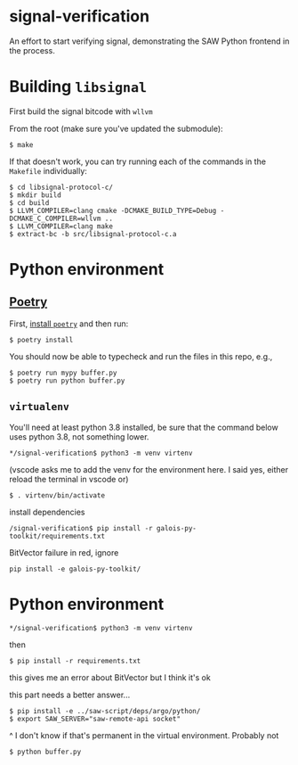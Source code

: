 # signal-verification

An effort to start verifying signal, demonstrating the SAW Python frontend in the process.

# Building `libsignal`

First build the signal bitcode with `wllvm`

From the root (make sure you've updated the submodule):

```
$ make
```

If that doesn't work, you can try running each of the commands in the `Makefile` individually:

```
$ cd libsignal-protocol-c/
$ mkdir build
$ cd build
$ LLVM_COMPILER=clang cmake -DCMAKE_BUILD_TYPE=Debug -DCMAKE_C_COMPILER=wllvm ..
$ LLVM_COMPILER=clang make
$ extract-bc -b src/libsignal-protocol-c.a
```

# Python environment

## [Poetry](https://python-poetry.org/)

First, [install `poetry`](https://python-poetry.org/docs/#installation) and then run:

```
$ poetry install
```

You should now be able to typecheck and run the files in this repo, e.g.,

```
$ poetry run mypy buffer.py
$ poetry run python buffer.py
```

## `virtualenv`

You'll need at least python 3.8 installed, be sure that the command below
uses python 3.8, not something lower.

```
*/signal-verification$ python3 -m venv virtenv
```

(vscode asks me to add the venv for the environment here. I said yes, either reload the terminal in vscode or)

```
$ . virtenv/bin/activate
```

install dependencies

```
/signal-verification$ pip install -r galois-py-toolkit/requirements.txt
```

BitVector failure in red, ignore

```
pip install -e galois-py-toolkit/
```

# Python environment

```
*/signal-verification$ python3 -m venv virtenv
```



then

```
$ pip install -r requirements.txt
```

this gives me an error about BitVector but I think it's ok

this part needs a better answer...

```
$ pip install -e ../saw-script/deps/argo/python/
$ export SAW_SERVER="saw-remote-api socket"
```

^ I don't know if that's permanent in the virtual environment. Probably not

```
$ python buffer.py
```
